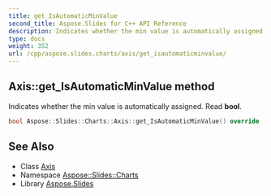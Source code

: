 ```yaml
---
title: get_IsAutomaticMinValue
second_title: Aspose.Slides for C++ API Reference
description: Indicates whether the min value is automatically assigned. Read bool.
type: docs
weight: 352
url: /cpp/aspose.slides.charts/axis/get_isautomaticminvalue/
---
```

## Axis::get_IsAutomaticMinValue method


Indicates whether the min value is automatically assigned. Read **bool**.

```cpp
bool Aspose::Slides::Charts::Axis::get_IsAutomaticMinValue() override
```

## See Also

* Class [Axis](../)
* Namespace [Aspose::Slides::Charts](../../)
* Library [Aspose.Slides](../../../)
